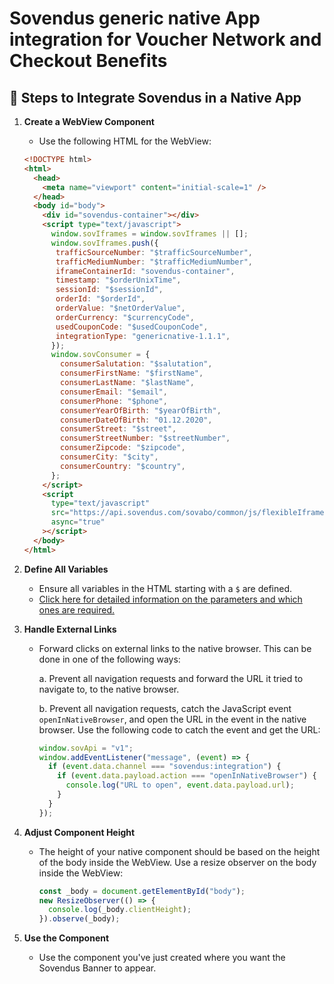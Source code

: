 # Sovendus generic native App integration for Voucher Network and Checkout Benefits

## 📝 Steps to Integrate Sovendus in a Native App

1. **Create a WebView Component**
   - Use the following HTML for the WebView:

   ```html
   <!DOCTYPE html>
   <html>
     <head>
       <meta name="viewport" content="initial-scale=1" />
     </head>
     <body id="body">
       <div id="sovendus-container"></div>
       <script type="text/javascript">
         window.sovIframes = window.sovIframes || [];
         window.sovIframes.push({
          trafficSourceNumber: "$trafficSourceNumber",
          trafficMediumNumber: "$trafficMediumNumber",
          iframeContainerId: "sovendus-container",
          timestamp: "$orderUnixTime",
          sessionId: "$sessionId",
          orderId: "$orderId",
          orderValue: "$netOrderValue",
          orderCurrency: "$currencyCode",
          usedCouponCode: "$usedCouponCode",
          integrationType: "genericnative-1.1.1",
         });
         window.sovConsumer = {
           consumerSalutation: "$salutation",
           consumerFirstName: "$firstName",
           consumerLastName: "$lastName",
           consumerEmail: "$email",
           consumerPhone: "$phone",
           consumerYearOfBirth: "$yearOfBirth",
           consumerDateOfBirth: "01.12.2020",
           consumerStreet: "$street",
           consumerStreetNumber: "$streetNumber",
           consumerZipcode: "$zipcode",
           consumerCity: "$city",
           consumerCountry: "$country",
         };
       </script>
       <script
         type="text/javascript"
         src="https://api.sovendus.com/sovabo/common/js/flexibleIframe.js"
         async="true"
       ></script>
     </body>
   </html>
   ```

2. **Define All Variables**
   - Ensure all variables in the HTML starting with a `$` are defined.
   - [Click here for detailed information on the parameters and which ones are required.](https://developer-hub.sovendus.com/Voucher-Network-Checkout-Benefits/Parameter)

3. **Handle External Links**
   - Forward clicks on external links to the native browser. This can be done in one of the following ways:

     a. Prevent all navigation requests and forward the URL it tried to navigate to, to the native browser.

     b. Prevent all navigation requests, catch the JavaScript event `openInNativeBrowser`, and open the URL in the event in the native browser. Use the following code to catch the event and get the URL:

     ```javascript
     window.sovApi = "v1";
     window.addEventListener("message", (event) => {
       if (event.data.channel === "sovendus:integration") {
         if (event.data.payload.action === "openInNativeBrowser") {
           console.log("URL to open", event.data.payload.url);
         }
       }
     });
     ```

4. **Adjust Component Height**
   - The height of your native component should be based on the height of the body inside the WebView. Use a resize observer on the body inside the WebView:

     ```javascript
     const _body = document.getElementById("body");
     new ResizeObserver(() => {
       console.log(_body.clientHeight);
     }).observe(_body);
     ```

5. **Use the Component**
   - Use the component you've just created where you want the Sovendus Banner to appear.
